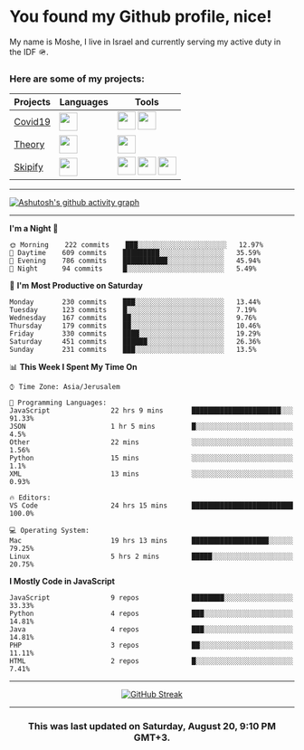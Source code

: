<h1>You found my Github profile, nice!</h1>
<p>
    My name is Moshe, I live in Israel and currently serving my active duty in the IDF 🪖.
</p>

<h3>Here are some of my projects:</h3>

| Projects                                          | Languages                                                                                   | Tools                                                                                                                                                                                                                                                                       |
| ------------------------------------------------- | ------------------------------------------------------------------------------------------- | --------------------------------------------------------------------------------------------------------------------------------------------------------------------------------------------------------------------------------------------------------------------------- |
| [Covid19](https://github.com/jewishmoses/covid19) | <img height="32" width="32" src="https://unpkg.com/simple-icons@v6/icons/php.svg" />        | <img height="32" width="32" src="https://unpkg.com/simple-icons@v6/icons/laravel.svg" /> <img height="32" width="32" src="https://unpkg.com/simple-icons@v6/icons/livewire.svg" />                                                                                          |
| [Theory](https://github.com/jewishmoses/theory)   | <img height="32" width="32" src="https://unpkg.com/simple-icons@v6/icons/python.svg" />     | <img height="32" width="32" src="https://unpkg.com/simple-icons@v6/icons/django.svg" />                                                                                                                                                                                     |
| [Skipify](https://github.com/jewishmoses/skipify) | <img height="32" width="32" src="https://unpkg.com/simple-icons@v6/icons/javascript.svg" /> | <img height="32" width="32" src="https://unpkg.com/simple-icons@v6/icons/sqlite.svg" /> <img height="32" width="32" src="https://unpkg.com/simple-icons@v6/icons/sequelize.svg" /> <img height="32" width="32" src="https://unpkg.com/simple-icons@v6/icons/express.svg" /> |

<hr />

[![Ashutosh's github activity graph](https://activity-graph.herokuapp.com/graph?username=jewishmoses&theme=github&bg_color=fff&line=216e39&color=000&point=000)](https://github.com/jewishmoses/github-readme-activity-graph)

<hr />

<!--START_SECTION:waka-->
**I'm a Night 🦉** 

```text
🌞 Morning    222 commits    ███░░░░░░░░░░░░░░░░░░░░░░   12.97% 
🌆 Daytime    609 commits    █████████░░░░░░░░░░░░░░░░   35.59% 
🌃 Evening    786 commits    ███████████░░░░░░░░░░░░░░   45.94% 
🌙 Night      94 commits     █░░░░░░░░░░░░░░░░░░░░░░░░   5.49%

```
📅 **I'm Most Productive on Saturday** 

```text
Monday       230 commits    ███░░░░░░░░░░░░░░░░░░░░░░   13.44% 
Tuesday      123 commits    █░░░░░░░░░░░░░░░░░░░░░░░░   7.19% 
Wednesday    167 commits    ██░░░░░░░░░░░░░░░░░░░░░░░   9.76% 
Thursday     179 commits    ██░░░░░░░░░░░░░░░░░░░░░░░   10.46% 
Friday       330 commits    ████░░░░░░░░░░░░░░░░░░░░░   19.29% 
Saturday     451 commits    ██████░░░░░░░░░░░░░░░░░░░   26.36% 
Sunday       231 commits    ███░░░░░░░░░░░░░░░░░░░░░░   13.5%

```


📊 **This Week I Spent My Time On** 

```text
⌚︎ Time Zone: Asia/Jerusalem

💬 Programming Languages: 
JavaScript               22 hrs 9 mins       ██████████████████████░░░   91.33% 
JSON                     1 hr 5 mins         █░░░░░░░░░░░░░░░░░░░░░░░░   4.5% 
Other                    22 mins             ░░░░░░░░░░░░░░░░░░░░░░░░░   1.56% 
Python                   15 mins             ░░░░░░░░░░░░░░░░░░░░░░░░░   1.1% 
XML                      13 mins             ░░░░░░░░░░░░░░░░░░░░░░░░░   0.93%

🔥 Editors: 
VS Code                  24 hrs 15 mins      █████████████████████████   100.0%

💻 Operating System: 
Mac                      19 hrs 13 mins      ███████████████████░░░░░░   79.25% 
Linux                    5 hrs 2 mins        █████░░░░░░░░░░░░░░░░░░░░   20.75%

```

**I Mostly Code in JavaScript** 

```text
JavaScript               9 repos             ████████░░░░░░░░░░░░░░░░░   33.33% 
Python                   4 repos             ███░░░░░░░░░░░░░░░░░░░░░░   14.81% 
Java                     4 repos             ███░░░░░░░░░░░░░░░░░░░░░░   14.81% 
PHP                      3 repos             ██░░░░░░░░░░░░░░░░░░░░░░░   11.11% 
HTML                     2 repos             █░░░░░░░░░░░░░░░░░░░░░░░░   7.41%

```



<!--END_SECTION:waka-->

<hr />

<div align="center">

[![GitHub Streak](https://github-readme-streak-stats.herokuapp.com?user=jewishmoses&date_format=M%20j%5B%2C%20Y%5D)](https://git.io/streak-stats)

</div>

<hr/>

<div align="center">
    <h3>This was last updated on Saturday, August 20, 9:10 PM GMT+3.</h3>
</div>
